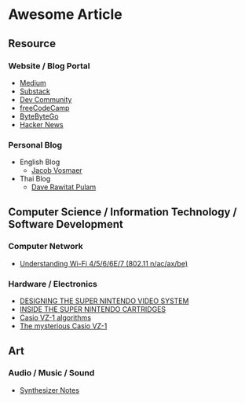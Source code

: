 # Awesome Article 

## Resource

### Website / Blog Portal 
- [Medium](https://medium.com/)
- [Substack](https://substack.com/)
- [Dev Community](https://dev.to/)
- [freeCodeCamp](https://www.freecodecamp.org/news)
- [ByteByteGo](https://blog.bytebytego.com/)
- [Hacker News](https://news.ycombinator.com/)

### Personal Blog
- English Blog
  - [Jacob Vosmaer](https://blog.jacobvosmaer.nl/)
- Thai Blog
  - [Dave Rawitat Pulam](https://rawitat.com/)

## Computer Science / Information Technology / Software Development 

### Computer Network

- [Understanding Wi-Fi 4/5/6/6E/7 (802.11 n/ac/ax/be)](https://www.wiisfi.com/?fbclid=IwY2xjawEZWntleHRuA2FlbQIxMQABHWTfZwIQ5Ld_9jto-6GAYEFky2g7JOcsWnsbkmhsz0E3Ps8Hv3KLQnjPEQ_aem_xmPNMxB_K9DwcgP2VSsuIA#introduction)

### Hardware / Electronics 

- [DESIGNING THE SUPER NINTENDO VIDEO SYSTEM](https://fabiensanglard.net/snes_video/index.html?fbclid=IwY2xjawEUxitleHRuA2FlbQIxMQABHRJSwfKR8g1ftJ6lz10Tf7zKMoLFxk3CcT7tL8eSQhu9TvilaewMK5zjFw_aem_AktPwBjMyHxVTE4Bhae_CQ)
- [INSIDE THE SUPER NINTENDO CARTRIDGES](https://fabiensanglard.net/snes_carts/)
- [Casio VZ-1 algorithms
](https://blog.jacobvosmaer.nl/0029-vz-1-algorithms/?fbclid=IwY2xjawEh2PpleHRuA2FlbQIxMQABHWtNiDmhbfpqmDaFtdc5lzWewB6xTvW7xIHtHI9dOtfEEGHMk_oYkyEg_w_aem_C4daZ4X7JpGQMrorQw_3HQ)
- [The mysterious Casio VZ-1](https://blog.jacobvosmaer.nl/0028-mysterious-vz-1)

## Art

### Audio / Music / Sound
- [Synthesizer Notes](https://blog.jacobvosmaer.nl/0027-synth-notes/#vz1)
